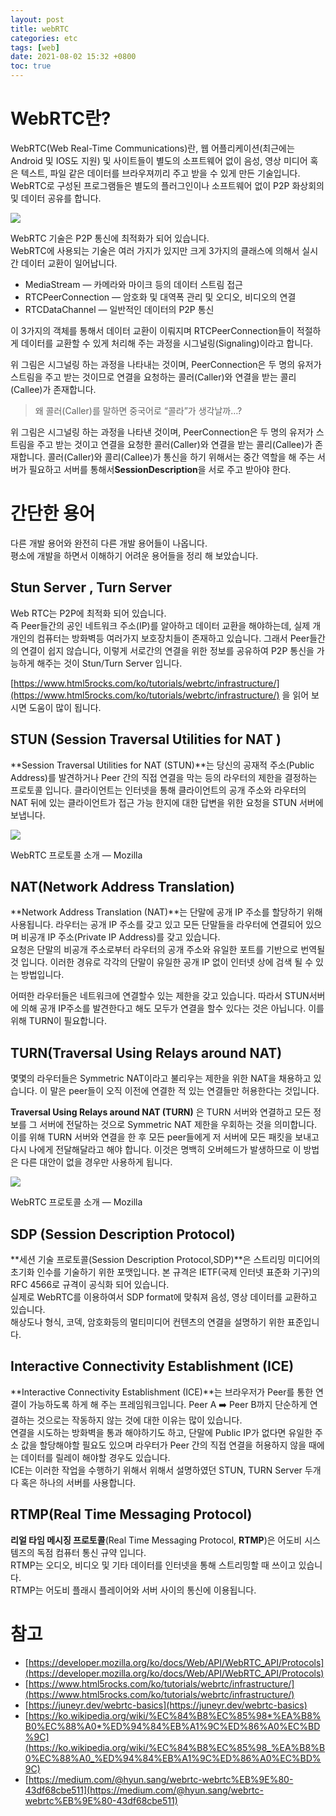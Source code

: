 ```yaml
---
layout: post
title: webRTC
categories: etc
tags: [web]
date: 2021-08-02 15:32 +0800
toc: true
---
```


# WebRTC란?

WebRTC(Web Real-Time Communications)란, 웹 어플리케이션(최근에는 Android 및 IOS도 지원) 및 사이트들이 별도의 소프트웨어 없이 음성, 영상 미디어 혹은 텍스트, 파일 같은 데이터를 브라우져끼리 주고 받을 수 있게 만든 기술입니다. WebRTC로 구성된 프로그램들은 별도의 플러그인이나 소프트웨어 없이 P2P 화상회의 및 데이터 공유를 합니다.

![](https://miro.medium.com/max/1400/1*Lhsz8eckhNrXDehMo2hQyA.png)

WebRTC 기술은 P2P 통신에 최적화가 되어 있습니다.  
WebRTC에 사용되는 기술은 여러 가지가 있지만 크게 3가지의 클래스에 의해서 실시간 데이터 교환이 일어납니다.

- MediaStream — 카메라와 마이크 등의 데이터 스트림 접근
- RTCPeerConnection — 암호화 및 대역폭 관리 및 오디오, 비디오의 연결
- RTCDataChannel — 일반적인 데이터의 P2P 통신

이 3가지의 객체를 통해서 데이터 교환이 이뤄지며 RTCPeerConnection들이 적절하게 데이터를 교환할 수 있게 처리해 주는 과정을 시그널링(Signaling)이라고 합니다.

위 그림은 시그널링 하는 과정을 나타내는 것이며, PeerConnection은 두 명의 유저가 스트림을 주고 받는 것이므로 연결을 요청하는 콜러(Caller)와 연결을 받는 콜리(Callee)가 존재합니다.

> 왜 콜러(Caller)를 말하면 중국어로 “콜라”가 생각날까…?

위 그림은 시그널링 하는 과정을 나타낸 것이며, PeerConnection은 두 명의 유저가 스트림을 주고 받는 것이고 연결을 요청한 콜러(Caller)와 연결을 받는 콜리(Callee)가 존재합니다. 콜러(Caller)와 콜리(Callee)가 통신을 하기 위해서는 중간 역할을 해 주는 서버가 필요하고 서버를 통해서**SessionDescription**을 서로 주고 받아야 한다.

# 간단한 용어

다른 개발 용어와 완전히 다른 개발 용어들이 나옵니다.  
평소에 개발을 하면서 이해하기 어려운 용어들을 정리 해 보았습니다.

## Stun Server , Turn Server

Web RTC는 P2P에 최적화 되어 있습니다.  
즉 Peer들간의 공인 네트워크 주소(IP)를 알아하고 데이터 교환을 해야하는데, 실제 개개인의 컴퓨터는 방화벽등 여러가지 보호장치들이 존재하고 있습니다. 그래서 Peer들간의 연결이 쉽지 않습니다, 이렇게 서로간의 연결을 위한 정보를 공유하여 P2P 통신을 가능하게 해주는 것이 Stun/Turn Server 입니다.

[https://www.html5rocks.com/ko/tutorials/webrtc/infrastructure/](https://www.html5rocks.com/ko/tutorials/webrtc/infrastructure/) 을 읽어 보시면 도움이 많이 됩니다.

## STUN (Session Traversal Utilities for NAT )

**Session Traversal Utilities for NAT (STUN)**는 당신의 공재적 주소(Public Address)를 발견하거나 Peer 간의 직접 연결을 막는 등의 라우터의 제한을 결정하는 프로토콜 입니다. 클라이언트는 인터넷을 통해 클라이언트의 공개 주소와 라우터의 NAT 뒤에 있는 클라이언트가 접근 가능 한지에 대한 답변을 위한 요청을 STUN 서버에 보냅니다.

![](https://miro.medium.com/max/518/1*80Z67TRcEZnqHj3dWSi2cg.png)

WebRTC 프로토콜 소개 — Mozilla

## NAT(Network Address Translation)

**Network Address Translation (NAT)**는 단말에 공개 IP 주소를 할당하기 위해 사용됩니다. 라우터는 공개 IP 주소를 갖고 있고 모든 단말들을 라우터에 연결되어 있으며 비공개 IP 주소(Private IP Address)를 갖고 있습니다.  
요청은 단말의 비공개 주소로부터 라우터의 공개 주소와 유일한 포트를 기반으로 번역될 것 입니다. 이러한 경유로 각각의 단말이 유일한 공개 IP 없이 인터넷 상에 검색 될 수 있는 방법입니다.

어떠한 라우터들은 네트워크에 연결할수 있는 제한을 갖고 있습니다. 따라서 STUN서버에 의해 공개 IP주소를 발견한다고 해도 모두가 연결을 할수 있다는 것은 아닙니다. 이를 위해 TURN이 필요합니다.

## TURN(Traversal Using Relays around NAT)

몇몇의 라우터들은 Symmetric NAT이라고 불리우는 제한을 위한 NAT을 채용하고 있습니다. 이 말은 peer들이 오직 이전에 연결한 적 있는 연결들만 허용한다는 것입니다.

**Traversal Using Relays around NAT (TURN)** 은 TURN 서버와 연결하고 모든 정보를 그 서버에 전달하는 것으로 Symmetric NAT 제한을 우회하는 것을 의미합니다.  
이를 위해 TURN 서버와 연결을 한 후 모든 peer들에게 저 서버에 모든 패킷을 보내고 다시 나에게 전달해달라고 해야 합니다. 이것은 명백히 오버헤드가 발생하므로 이 방법은 다른 대안이 없을 경우만 사용하게 됩니다.

![](https://miro.medium.com/max/590/1*WSa3buqCC42Jc4Qygi9jXw.png)

WebRTC 프로토콜 소개 — Mozilla

## SDP (Session Description Protocol)

**세션 기술 프로토콜(Session Description Protocol,SDP)**은 스트리밍 미디어의 초기화 인수를 기술하기 위한 포맷입니다. 본 규격은 IETF(국제 인터넷 표준화 기구)의 RFC 4566로 규격이 공식화 되어 있습니다.  
실제로 WebRTC를 이용하여서 SDP format에 맞춰져 음성, 영상 데이터를 교환하고 있습니다.  
해상도나 형식, 코덱, 암호화등의 멀티미디어 컨텐츠의 연결을 설명하기 위한 표준입니다.

## Interactive Connectivity Establishment (ICE)

**Interactive Connectivity Establishment (ICE)**는 브라우저가 Peer를 통한 연결이 가능하도록 하게 해 주는 프레임워크입니다. Peer A ➡️ Peer B까지 단순하게 연결하는 것으로는 작동하지 않는 것에 대한 이유는 많이 있습니다.  
연결을 시도하는 방화벽을 통과 해야하기도 하고, 단말에 Public IP가 없다면 유일한 주소 값을 할당해야할 필요도 있으며 라우터가 Peer 간의 직접 연결을 허용하지 않을 때에는 데이터를 릴레이 해야할 경우도 있습니다.  
ICE는 이러한 작업을 수행하기 위해서 위해서 설명하였던 STUN, TURN Server 두개 다 혹은 하나의 서버를 사용합니다.

## RTMP(Real Time Messaging Protocol)

**리얼 타임 메시징 프로토콜**(Real Time Messaging Protocol, **RTMP**)은 어도비 시스템즈의 독점 컴퓨터 통신 규약 입니다.  
RTMP는 오디오, 비디오 및 기타 데이터를 인터넷을 통해 스트리밍할 때 쓰이고 있습니다.  
RTMP는 어도비 플래시 플레이어와 서버 사이의 통신에 이용됩니다.

# 참고

- [https://developer.mozilla.org/ko/docs/Web/API/WebRTC_API/Protocols](https://developer.mozilla.org/ko/docs/Web/API/WebRTC_API/Protocols)
- [https://www.html5rocks.com/ko/tutorials/webrtc/infrastructure/](https://www.html5rocks.com/ko/tutorials/webrtc/infrastructure/)
- [https://juneyr.dev/webrtc-basics](https://juneyr.dev/webrtc-basics)
- [https://ko.wikipedia.org/wiki/%EC%84%B8%EC%85%98*%EA%B8%B0%EC%88%A0*%ED%94%84%EB%A1%9C%ED%86%A0%EC%BD%9C](https://ko.wikipedia.org/wiki/%EC%84%B8%EC%85%98_%EA%B8%B0%EC%88%A0_%ED%94%84%EB%A1%9C%ED%86%A0%EC%BD%9C)
- [https://medium.com/@hyun.sang/webrtc-webrtc%EB%9E%80-43df68cbe511](https://medium.com/@hyun.sang/webrtc-webrtc%EB%9E%80-43df68cbe511)
